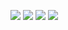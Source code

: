 ![](https://assets.leetcode.com/users/images/4a0eaf36-4014-4761-874e-386837a64790_1665665148.4069617.png)
![](https://assets.leetcode.com/users/images/ab07f675-15ee-4bc7-a0a1-9dd777d89829_1665665164.470533.png)
![](https://assets.leetcode.com/users/images/0239f0f6-1240-487a-a641-da8e21acce40_1665658629.45789.png)
![](https://assets.leetcode.com/users/images/ef8b0649-39f2-41bd-8cdb-e51ea9a4392f_1665664027.1392012.png)
